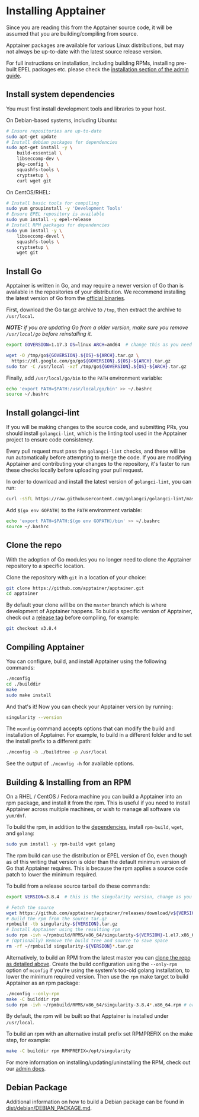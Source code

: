 # Installing Apptainer

Since you are reading this from the Apptainer source code, it will be assumed
that you are building/compiling from source.

Apptainer packages are available for various Linux distributions, but may not
always be up-to-date with the latest source release version.

For full instructions on installation, including building RPMs,
installing pre-built EPEL packages etc. please check the
[installation section of the admin guide](https://singularity.hpcng.org/admin-docs/master/installation.html).

## Install system dependencies

You must first install development tools and libraries to your host.

On Debian-based systems, including Ubuntu:

```sh
# Ensure repositories are up-to-date
sudo apt-get update
# Install debian packages for dependencies
sudo apt-get install -y \
    build-essential \
    libseccomp-dev \
    pkg-config \
    squashfs-tools \
    cryptsetup \
    curl wget git
```

On CentOS/RHEL:

```sh
# Install basic tools for compiling
sudo yum groupinstall -y 'Development Tools'
# Ensure EPEL repository is available
sudo yum install -y epel-release
# Install RPM packages for dependencies 
sudo yum install -y \
    libseccomp-devel \
    squashfs-tools \
    cryptsetup \
    wget git
```

## Install Go

Apptainer is written in Go, and may require a newer version of Go than is
available in the repositories of your distribution. We recommend installing the
latest version of Go from the [official binaries](https://golang.org/dl/).

First, download the Go tar.gz archive to `/tmp`, then extract the archive to
`/usr/local`.

_**NOTE:** if you are updating Go from a older version, make sure you remove
`/usr/local/go` before reinstalling it._

```sh
export GOVERSION=1.17.3 OS=linux ARCH=amd64  # change this as you need

wget -O /tmp/go${GOVERSION}.${OS}-${ARCH}.tar.gz \
  https://dl.google.com/go/go${GOVERSION}.${OS}-${ARCH}.tar.gz
sudo tar -C /usr/local -xzf /tmp/go${GOVERSION}.${OS}-${ARCH}.tar.gz
```

Finally, add `/usr/local/go/bin` to the `PATH` environment variable:

```sh
echo 'export PATH=$PATH:/usr/local/go/bin' >> ~/.bashrc
source ~/.bashrc
```

## Install golangci-lint

If you will be making changes to the source code, and submitting PRs, you should
install `golangci-lint`, which is the linting tool used in the Apptainer
project to ensure code consistency.

Every pull request must pass the `golangci-lint` checks, and these will be run
automatically before attempting to merge the code. If you are modifying
Apptainer and contributing your changes to the repository, it's faster to run
these checks locally before uploading your pull request.

In order to download and install the latest version of `golangci-lint`, you can
run:

<!-- markdownlint-disable MD013 -->

```sh
curl -sSfL https://raw.githubusercontent.com/golangci/golangci-lint/master/install.sh | sh -s -- -b $(go env GOPATH)/bin v1.43.0
```

<!-- markdownlint-enable MD013 -->

Add `$(go env GOPATH)` to the `PATH` environment variable:

```sh
echo 'export PATH=$PATH:$(go env GOPATH)/bin' >> ~/.bashrc
source ~/.bashrc
```

## Clone the repo

With the adoption of Go modules you no longer need to clone the Apptainer
repository to a specific location.

Clone the repository with `git` in a location of your choice:

```sh
git clone https://github.com/apptainer/apptainer.git
cd apptainer
```

By default your clone will be on the `master` branch which is where development
of Apptainer happens.
To build a specific version of Apptainer, check out a
[release tag](https://github.com/apptainer/apptainer/tags) before compiling,
for example:

```sh
git checkout v3.8.4
```

## Compiling Apptainer

You can configure, build, and install Apptainer using the following commands:

```sh
./mconfig
cd ./builddir
make
sudo make install
```

And that's it! Now you can check your Apptainer version by running:

```sh
singularity --version
```

The `mconfig` command accepts options that can modify the build and installation
of Apptainer. For example, to build in a different folder and to set the
install prefix to a different path:

```sh
./mconfig -b ./buildtree -p /usr/local
```

See the output of `./mconfig -h` for available options.

## Building & Installing from an RPM

On a RHEL / CentOS / Fedora machine you can build a Apptainer into an rpm
package, and install it from the rpm. This is useful if you need to install
Apptainer across multiple machines, or wish to manage all software via
`yum/dnf`.

To build the rpm, in addition to the
[dependencies](#install-system-dependencies),
install `rpm-build`, `wget`, and `golang`:

```sh
sudo yum install -y rpm-build wget golang
```

The rpm build can use the distribution or EPEL version of Go, even
though as of this writing that version is older than the default
minimum version of Go that Apptainer requires.
This is because the rpm applies a source code patch to lower the minimum
required.

To build from a release source tarball do these commands:

<!-- markdownlint-disable MD013 -->

```sh
export VERSION=3.8.4  # this is the singularity version, change as you need

# Fetch the source
wget https://github.com/apptainer/apptainer/releases/download/v${VERSION}/singularity-${VERSION}.tar.gz
# Build the rpm from the source tar.gz
rpmbuild -tb singularity-${VERSION}.tar.gz
# Install Apptainer using the resulting rpm
sudo rpm -ivh ~/rpmbuild/RPMS/x86_64/singularity-${VERSION}-1.el7.x86_64.rpm
# (Optionally) Remove the build tree and source to save space
rm -rf ~/rpmbuild singularity-${VERSION}*.tar.gz
```

<!-- markdownlint-enable MD013 -->

Alternatively, to build an RPM from the latest master you can
[clone the repo as detailed above](#clone-the-repo).
Create the build configuration using the `--only-rpm` option of
`mconfig` if you're using the system's too-old golang installation,
to lower the minimum required version.
Then use the `rpm` make target to build Apptainer as an rpm package:

<!-- markdownlint-disable MD013 -->

```sh
./mconfig --only-rpm
make -C builddir rpm
sudo rpm -ivh ~/rpmbuild/RPMS/x86_64/singularity-3.8.4*.x86_64.rpm # or whatever version you built
```

<!-- markdownlint-enable MD013 -->

By default, the rpm will be built so that Apptainer is installed under
`/usr/local`.

To build an rpm with an alternative install prefix set RPMPREFIX on the make
step, for example:

```sh
make -C builddir rpm RPMPREFIX=/opt/singularity
```

For more information on installing/updating/uninstalling the RPM, check out our
[admin docs](https://singularity.hpcng.org/admin-docs/master/admin_quickstart.html).

## Debian Package

Additional information on how to build a Debian package can be found in [dist/debian/DEBIAN_PACKAGE.md](dist/debian/DEBIAN_PACKAGE.md).

